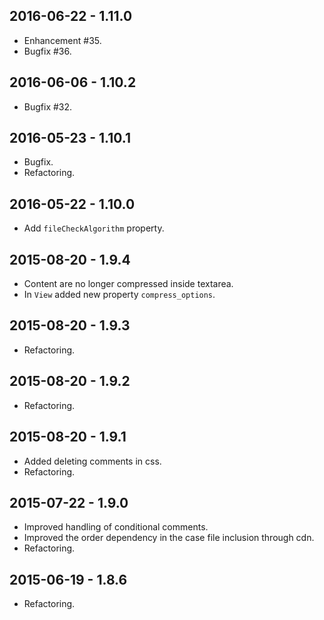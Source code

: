 2016-06-22 - 1.11.0
-------------------
* Enhancement #35.
* Bugfix #36.

2016-06-06 - 1.10.2
-------------------
* Bugfix #32.

2016-05-23 - 1.10.1
-------------------
* Bugfix.
* Refactoring.

2016-05-22 - 1.10.0
-------------------
* Add `fileCheckAlgorithm` property.

2015-08-20 - 1.9.4
------------------
* Content are no longer compressed inside textarea.
* In `View` added new property `compress_options`.

2015-08-20 - 1.9.3
------------------
* Refactoring.

2015-08-20 - 1.9.2
------------------
* Refactoring.

2015-08-20 - 1.9.1
------------------
* Added deleting comments in css.
* Refactoring.

2015-07-22 - 1.9.0
------------------
* Improved handling of conditional comments.
* Improved the order dependency in the case file inclusion through cdn.
* Refactoring.

2015-06-19 - 1.8.6
------------------
* Refactoring.
